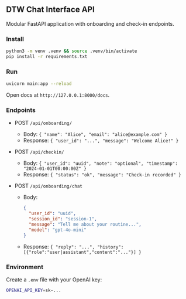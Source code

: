 ## DTW Chat Interface API

Modular FastAPI application with onboarding and check-in endpoints.

### Install

```bash
python3 -m venv .venv && source .venv/bin/activate
pip install -r requirements.txt
```

### Run

```bash
uvicorn main:app --reload
```

Open docs at `http://127.0.0.1:8000/docs`.

### Endpoints

- POST `/api/onboarding/`
  - Body: `{ "name": "Alice", "email": "alice@example.com" }`
  - Response: `{ "user_id": "...", "message": "Welcome Alice!" }`

- POST `/api/checkin/`
  - Body: `{ "user_id": "uuid", "note": "optional", "timestamp": "2024-01-01T00:00:00Z" }`
  - Response: `{ "status": "ok", "message": "Check-in recorded" }`

- POST `/api/onboarding/chat`
  - Body:
    ```json
    {
      "user_id": "uuid",
      "session_id": "session-1",
      "message": "Tell me about your routine...",
      "model": "gpt-4o-mini"
    }
    ```
  - Response: `{ "reply": "...", "history": [{"role":"user|assistant","content":"..."}] }`

### Environment

Create a `.env` file with your OpenAI key:

```bash
OPENAI_API_KEY=sk-...
```







